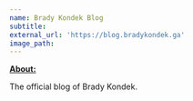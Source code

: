 ```yaml
---
name: Brady Kondek Blog
subtitle:
external_url: 'https://blog.bradykondek.ga'
image_path:
---
```


<u><strong>About:</strong></u>

The official blog of Brady Kondek.